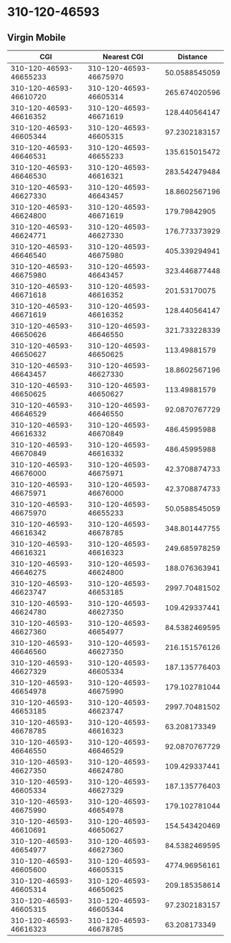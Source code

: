 # 310-120-46593
## Virgin Mobile


| CGI | Nearest CGI | Distance |
|-----|-------------|----------|
| 310-120-46593-46655233 | 310-120-46593-46675970 | 50.0588545059 |
| 310-120-46593-46610720 | 310-120-46593-46605314 | 265.674020596 |
| 310-120-46593-46616352 | 310-120-46593-46671619 | 128.440564147 |
| 310-120-46593-46605344 | 310-120-46593-46605315 | 97.2302183157 |
| 310-120-46593-46646531 | 310-120-46593-46655233 | 135.615015472 |
| 310-120-46593-46646530 | 310-120-46593-46616321 | 283.542479484 |
| 310-120-46593-46627330 | 310-120-46593-46643457 | 18.8602567196 |
| 310-120-46593-46624800 | 310-120-46593-46671619 | 179.79842905 |
| 310-120-46593-46624771 | 310-120-46593-46627330 | 176.773373929 |
| 310-120-46593-46646540 | 310-120-46593-46675980 | 405.339294941 |
| 310-120-46593-46675980 | 310-120-46593-46643457 | 323.446877448 |
| 310-120-46593-46671618 | 310-120-46593-46616352 | 201.53170075 |
| 310-120-46593-46671619 | 310-120-46593-46616352 | 128.440564147 |
| 310-120-46593-46650626 | 310-120-46593-46646550 | 321.733228339 |
| 310-120-46593-46650627 | 310-120-46593-46650625 | 113.49881579 |
| 310-120-46593-46643457 | 310-120-46593-46627330 | 18.8602567196 |
| 310-120-46593-46650625 | 310-120-46593-46650627 | 113.49881579 |
| 310-120-46593-46646529 | 310-120-46593-46646550 | 92.0870767729 |
| 310-120-46593-46616332 | 310-120-46593-46670849 | 486.45995988 |
| 310-120-46593-46670849 | 310-120-46593-46616332 | 486.45995988 |
| 310-120-46593-46676000 | 310-120-46593-46675971 | 42.3708874733 |
| 310-120-46593-46675971 | 310-120-46593-46676000 | 42.3708874733 |
| 310-120-46593-46675970 | 310-120-46593-46655233 | 50.0588545059 |
| 310-120-46593-46616342 | 310-120-46593-46678785 | 348.801447755 |
| 310-120-46593-46616321 | 310-120-46593-46616323 | 249.685978259 |
| 310-120-46593-46646275 | 310-120-46593-46624800 | 188.076363941 |
| 310-120-46593-46623747 | 310-120-46593-46653185 | 2997.70481502 |
| 310-120-46593-46624780 | 310-120-46593-46627350 | 109.429337441 |
| 310-120-46593-46627360 | 310-120-46593-46654977 | 84.5382469595 |
| 310-120-46593-46646560 | 310-120-46593-46627350 | 216.151576126 |
| 310-120-46593-46627329 | 310-120-46593-46605334 | 187.135776403 |
| 310-120-46593-46654978 | 310-120-46593-46675990 | 179.102781044 |
| 310-120-46593-46653185 | 310-120-46593-46623747 | 2997.70481502 |
| 310-120-46593-46678785 | 310-120-46593-46616323 | 63.208173349 |
| 310-120-46593-46646550 | 310-120-46593-46646529 | 92.0870767729 |
| 310-120-46593-46627350 | 310-120-46593-46624780 | 109.429337441 |
| 310-120-46593-46605334 | 310-120-46593-46627329 | 187.135776403 |
| 310-120-46593-46675990 | 310-120-46593-46654978 | 179.102781044 |
| 310-120-46593-46610691 | 310-120-46593-46650627 | 154.543420469 |
| 310-120-46593-46654977 | 310-120-46593-46627360 | 84.5382469595 |
| 310-120-46593-46605600 | 310-120-46593-46605315 | 4774.96956161 |
| 310-120-46593-46605314 | 310-120-46593-46650625 | 209.185358614 |
| 310-120-46593-46605315 | 310-120-46593-46605344 | 97.2302183157 |
| 310-120-46593-46616323 | 310-120-46593-46678785 | 63.208173349 |
